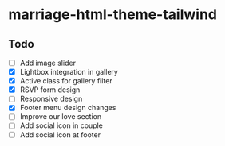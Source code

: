 # marriage-html-theme-tailwind

## Todo
- [ ] Add image slider
- [x] Lightbox integration in gallery 
- [x] Active class for gallery filter 
- [x] RSVP form design 
- [ ] Responsive design 
- [x] Footer menu design changes
- [ ] Improve our love section
- [ ] Add social icon in couple
- [ ] Add social icon at footer
